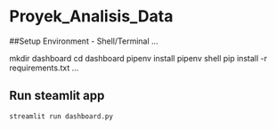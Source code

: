 # Proyek_Analisis_Data

##Setup Environment - Shell/Terminal
...

mkdir dashboard
cd dashboard
pipenv install
pipenv shell
pip install -r requirements.txt
...


## Run steamlit app
```
streamlit run dashboard.py
```
